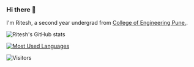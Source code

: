 ### Hi there 👋

I'm Ritesh, a second year undergrad from [College of Engineering Pune.](https://www.coep.org.in/).

![Ritesh's GitHub stats](https://github-readme-stats.vercel.app/api?username=Ritesh2408&show_icons=true&theme=radical)

[![Most Used Languages](https://github-readme-stats.vercel.app/api/top-langs/?username=Ritesh2408&theme=radical)](https://github.com/anuraghazra/github-readme-stats)

![Visitors ](https://komarev.com/ghpvc/?username=Ritesh2408&color=green)
